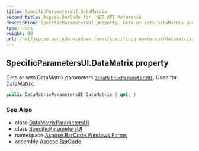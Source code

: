 ```yaml
---
title: SpecificParametersUI.DataMatrix
second_title: Aspose.BarCode for .NET API Reference
description: SpecificParametersUI property. Gets or sets DataMatrix parameters DataMatrixParametersUI. Used for DataMatrix
type: docs
weight: 90
url: /net/aspose.barcode.windows.forms/specificparametersui/datamatrix/
---
```

## SpecificParametersUI.DataMatrix property

Gets or sets DataMatrix parameters [`DataMatrixParametersUI`](../../datamatrixparametersui/). Used for DataMatrix.

```csharp
public DataMatrixParametersUI DataMatrix { get; }
```

### See Also

* class [DataMatrixParametersUI](../../datamatrixparametersui/)
* class [SpecificParametersUI](../)
* namespace [Aspose.BarCode.Windows.Forms](../../../aspose.barcode.windows.forms/)
* assembly [Aspose.BarCode](../../../)


